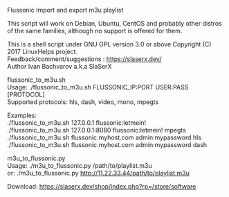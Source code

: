 Flussonic Import and export m3u playlist</br>

This script will work on Debian, Ubuntu, CentOS and probably other distros
of the same families, although no support is offered for them. </br>

This is a shell script under GNU GPL version 3.0 or above
Copyright (C) 2017 LinuxHelps project.</br>
Feedback/comment/suggestions : https://slaserx.dev/</br>
Author Ivan Bachvarov a.k.a SlaSerX</br>


flussonic_to_m3u.sh </br>
Usage: ./flussonic_to_m3u.sh FLUSSONIC_IP:PORT USER:PASS [PROTOCOL]</br>
Supported protocols: hls, dash, video, mono, mpegts</br>

Examples:</br>
./flussonic_to_m3u.sh 127.0.0.1 flussonic:letmein!</br>
./flussonic_to_m3u.sh 127.0.0.1:8080 flussonic:letmein! mpegts</br>
./flussonic_to_m3u.sh flussonic.myhost.com admin:mypassword hls</br>
./flussonic_to_m3u.sh flussonic.myhost.com admin:mypassword dash</br>



m3u_to_flussonic.py </br>
Usage: ./m3u_to_flussonic.py /path/to/playlist.m3u</br>
or: ./m3u_to_flussonic.py http://11.22.33.44/path/to/playlist.m3u</br>

Download: https://slaserx.dev/shop/index.php?rp=/store/software</br>

